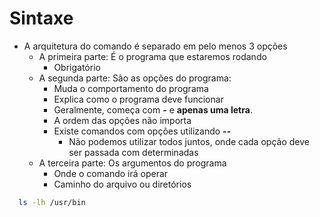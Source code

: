 # Sintaxe

- A arquitetura do comando é separado em pelo menos 3 opções
  - A primeira parte: É o programa que estaremos rodando
    - Obrigatório
  - A segunda parte: São as opções do programa:
    - Muda o comportamento do programa
    - Explica como o programa deve funcionar
    - Geralmente, começa com **-** e **apenas uma letra**.
    - A ordem das opções não importa
    - Existe comandos com opções utilizando **--**
      - Não podemos utilizar todos juntos, onde cada opção deve ser passada com determinadas
  - A terceira parte: Os argumentos do programa
    - Onde o comando irá operar
    - Caminho do arquivo ou diretórios

```bash
  ls -lh /usr/bin
```
